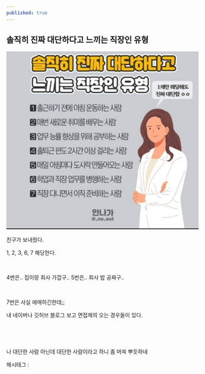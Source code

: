 ```yaml
---
published: true
---
```

## 솔직히 진짜 대단하다고 느끼는 직장인 유형

![0](/assets/img/222672845189/0.png)

친구가 보내줬다.

1, 2, 3, 6, 7 해당한다.

​

4번은.. 집이랑 회사 가깝구.. 5번은.. 회사 밥 공짜구.. 

​

7번은 사실 애매하긴한데;;

내 네이버나 깃허브 블로그 보고 면접제의 오는 경우들이 있다.

​

​

나 대단한 사람 아닌데 대단한 사람이라고 하니 좀 머쓱 뿌듯하네

 해시태그 : 